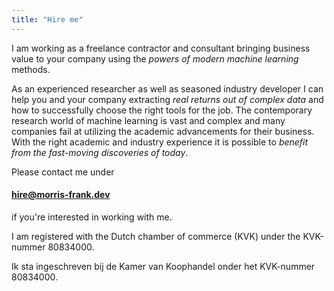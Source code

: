 ```yaml
---
title: "Hire me"
---
```


I am working as a freelance contractor and consultant bringing business value to your company using the _powers of modern machine learning_ methods.

As an experienced researcher as well as seasoned industry developer I can help you and your company extracting _real returns out of complex data_ and how to successfully choose the right tools for the job. The contemporary research world of machine learning is vast and complex and many companies fail at utilizing the academic advancements for their business. With the right academic and industry experience it is possible to _benefit from the fast-moving discoveries of today_.

Please contact me under

#### [hire@morris-frank.dev](mailto:hire@morris-frank.dev)

if you're interested in working with me.

I am registered with the Dutch chamber of commerce (KVK) under the KVK-nummer 80834000.

Ik sta ingeschreven bij de Kamer van Koophandel onder het KVK-nummer 80834000.
